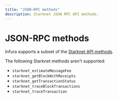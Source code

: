 ```yaml
---
title: "JSON-RPC methods"
description: Starknet JSON RPC API methods.
---
```


# JSON-RPC methods

Infura supports a subset of the [Starknet API methods](https://github.com/starkware-libs/starknet-specs/).

The following Starknet methods aren't supported:

- `starknet_estimateMessageFee`
- `starknet_getBlockWithReceipts`
- `starknet_getTransactionStatus`
- `starknet_traceBlockTransactions`
- `starknet_traceTransaction`
